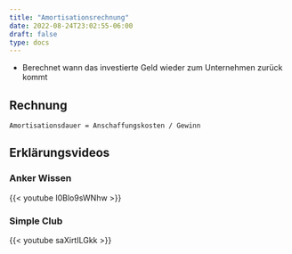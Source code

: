 ```yaml
---
title: "Amortisationsrechnung"
date: 2022-08-24T23:02:55-06:00
draft: false
type: docs
---
```


- Berechnet wann das investierte Geld wieder zum Unternehmen zurück kommt

## Rechnung

    Amortisationsdauer = Anschaffungskosten / Gewinn

## Erklärungsvideos

### Anker Wissen

{{< youtube I0Blo9sWNhw >}}

### Simple Club

{{< youtube saXirtILGkk >}}
